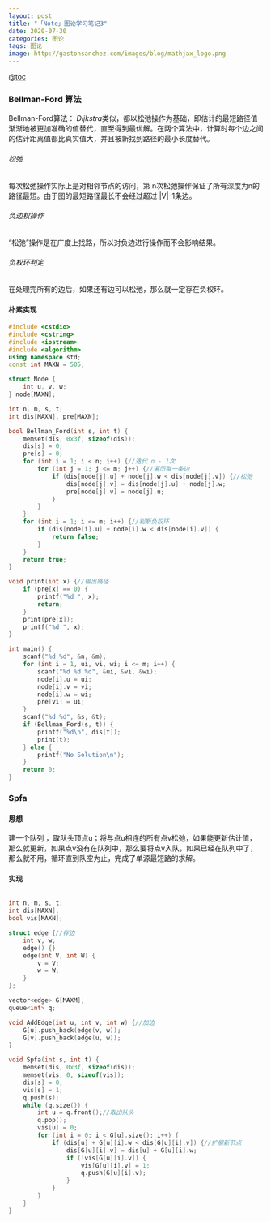 ```yaml
---
layout: post
title: "「Note」图论学习笔记3"
date: 2020-07-30
categories: 图论
tags: 图论
image: http://gastonsanchez.com/images/blog/mathjax_logo.png
---
```



@[toc](图论学习笔记3)
### Bellman-Ford  算法
Bellman-Ford算法：
$Dijkstra$类似，都以松弛操作为基础，即估计的最短路径值渐渐地被更加准确的值替代，直至得到最优解。在两个算法中，计算时每个边之间的估计距离值都比真实值大，并且被新找到路径的最小长度替代。 <!-- more -->
###### 松弛
每次松弛操作实际上是对相邻节点的访问，第 n次松弛操作保证了所有深度为n的路径最短。由于图的最短路径最长不会经过超过 |V|-1条边。
###### 负边权操作
“松弛”操作是在广度上找路，所以对负边进行操作而不会影响结果。
###### 负权环判定
在处理完所有的边后，如果还有边可以松弛，那么就一定存在负权环。

#### 朴素实现
```cpp
#include <cstdio>
#include <cstring>
#include <iostream>
#include <algorithm>
using namespace std;
const int MAXN = 505;

struct Node {
    int u, v, w;
} node[MAXN];

int n, m, s, t;
int dis[MAXN], pre[MAXN];

bool Bellman_Ford(int s, int t) {
    memset(dis, 0x3f, sizeof(dis));
    dis[s] = 0;
    pre[s] = 0;
    for (int i = 1; i < n; i++) {//迭代 n - 1次
        for (int j = 1; j <= m; j++) {//遍历每一条边
            if (dis[node[j].u] + node[j].w < dis[node[j].v]) {//松弛
                dis[node[j].v] = dis[node[j].u] + node[j].w;
                pre[node[j].v] = node[j].u;
            }
        }
    }
    for (int i = 1; i <= m; i++) {//判断负权环
        if (dis[node[i].u] + node[i].w < dis[node[i].v]) {
            return false;
        }
    }
    return true;
}

void print(int x) {//输出路径
    if (pre[x] == 0) {
        printf("%d ", x);
        return;
    }
    print(pre[x]);
    printf("%d ", x);
}

int main() {
    scanf("%d %d", &n, &m);
    for (int i = 1, ui, vi, wi; i <= m; i++) {
        scanf("%d %d %d", &ui, &vi, &wi);
        node[i].u = ui;
        node[i].v = vi;
        node[i].w = wi;
        pre[vi] = ui;
    }
    scanf("%d %d", &s, &t);
    if (Bellman_Ford(s, t)) {
        printf("%d\n", dis[t]);
        print(t);
    } else {
        printf("No Solution\n");
    }
    return 0;
}
```

### Spfa
#### 思想
建一个队列 ，取队头顶点u；将与点u相连的所有点v松弛，如果能更新估计值，那么就更新，如果点v没有在队列中，那么要将点v入队，如果已经在队列中了，那么就不用，循环直到队空为止，完成了单源最短路的求解。
#### 实现
```cpp

int n, m, s, t;
int dis[MAXN];
bool vis[MAXN];

struct edge {//存边
    int v, w;
    edge() {}
    edge(int V, int W) {
        v = V;
        w = W;
    }
};

vector<edge> G[MAXM];
queue<int> q;

void AddEdge(int u, int v, int w) {//加边
    G[u].push_back(edge(v, w));
    G[v].push_back(edge(u, w));
}

void Spfa(int s, int t) {
    memset(dis, 0x3f, sizeof(dis));
    memset(vis, 0, sizeof(vis));
    dis[s] = 0;
    vis[s] = 1;
    q.push(s);
    while (q.size()) {
        int u = q.front();//取出队头
        q.pop();
        vis[u] = 0;
        for (int i = 0; i < G[u].size(); i++) {
            if (dis[u] + G[u][i].w < dis[G[u][i].v]) {//扩展新节点
                dis[G[u][i].v] = dis[u] + G[u][i].w;
                if (!vis[G[u][i].v]) {
                    vis[G[u][i].v] = 1;
                    q.push(G[u][i].v);
                }
            }
        }
    }
}
```


